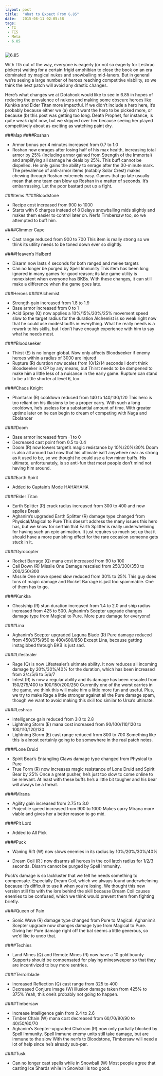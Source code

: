 ```yaml
---
layout: post
title:  "What to Expect From 6.85"
date:   2015-08-11 02:05:58
tags:
 - TI
 - TI5
 - Meta
 - 6.85
---
```

![6.85](http://dotahook.github.io/assets/articleImages/685.jpg)

With TI5 out of the way, everyone is eagerly (or not so eagerly for Leshrac pickers) waiting for a certain frigid amphibian to close the book on an era dominated by magical nukes and snowballing mid-laners. But in general we’re seeing a large number of heroes reaching competitive viability, so we think the next patch will avoid any drastic changes.

Here’s what changes we at Dotahook would like to see in 6.85 in hopes of reducing the prevalence of nukers and making some obscure heroes like Kunkka and Elder Titan more impactful. If we didn’t include a hero here, it’s probably because either we (a) don’t want the hero to be picked more, or because (b) this post was getting too long. Death Prophet, for instance, is quite weak right now, but we skipped over her because seeing her played competitively about as exciting as watching paint dry.

###Map
####Roshan
- Armor bonus per 4 minutes increased from 0.7 to 1.0
- Roshan now enrages after losing half of his max health, increasing total armor by 25% (including armor gained from Strength of the Immortal) and amplifying all damage he deals by 25%. This buff cannot be dispelled. He only gains the ability to enrage after the 30-minute mark.
The prevalence of anti-armor items (notably Solar Crest) makes chewing through Roshan extremely easy. Games that go late usually mean that one team can blow up Roshan in a matter of seconds. It’s embarrassing. Let the poor bastard put up a fight.

###Items
####Bloodstone
- Recipe cost increased from 900 to 1000
- Starts with 6 charges instead of 8
Delays snowballing mids slightly and makes them easier to control later on. Nerfs Timbersaw too, so we attempted to buff him.

####Glimmer Cape
- Cast range reduced from 900 to 700
This item is really strong so we think its utility needs to be toned down ever so slightly.

####Heaven’s Halberd
- Disarm now lasts 4 seconds for both ranged and melee targets
- Can no longer be purged by Spell Immunity
This item has been long ignored in many games for good reason; its late game utility is nonexistent when everyone has BKBs. With these changes, it can still make a difference when the game goes late.

###Heroes
####Alchemist
- Strength gain increased from 1.8 to 1.9
- Base armor increased from 0 to 1
- Acid Spray (Q) now applies a 10%/15%/20%/25% movement speed slow to the target radius for the duration
Alchemist is so weak right now that he could use modest buffs in everything. What he really needs is a rework to his skills, but I don’t have enough experience with him to say what he needs most.

####Bloodseeker
- Thirst (E) is no longer global. Now only affects Bloodseeker if enemy heroes within a radius of 3000 are injured
- Rupture (R) duration now scales from 10/12/14 seconds
I don’t think Bloodseeker is OP by any means, but Thirst needs to be dampened to make him a little less of a nuisance in the early game. Rupture can stand to be a little shorter at level 6, too

####Chaos Knight
- Phantasm (R) cooldown reduced from 140 to 140/130/120
This hero is too reliant on his illusions to be a proper carry. With such a long cooldown, he’s useless for a substantial amount of time. With greater uptime later on he can begin to dream of competing with Naga and Ebolancer

####Doom
- Base armor increased from -1 to 0
- Decreased cast point from 0.5 to 0.4
- Doom (R) now lowers target’s magic resistance by 10%/20%/30%
Doom is also all around bad now that his ultimate isn’t anywhere near as strong as it used to be, so we thought he could use a few minor buffs. His ultimate, unfortunately, is so anti-fun that most people don’t mind not having him around.

####Earth Spirit
- Added to Captain’s Mode
HAHAHAHA

####Elder Titan
- Earth Splitter (R) crack radius increased from 300 to 400 and now applies Break
- Aghanim’s upgraded Earth Splitter (R) damage type changed from Physical/Magical to Pure
This doesn’t address the many issues this hero has, but we know for certain that Earth Splitter is really underwhelming for having such an epic animation. It just requires so much set up that it should have a more punishing effect for the rare occasion someone gets stuck in it.

####Gyrocopter
- Rocket Barrage (Q) mana cost increased from 90 to 100
- Call Down (R) Missile One Damage rescaled from 250/300/350 to 200/250/300
- Missile One move speed slow reduced from 30% to 25%
This guy does tons of magic damage and Rocket Barrage is just too spammable. One of them has to go.

####Kunkka
- Ghostship (R) stun duration increased from 1.4 to 2.0 and ship radius increased from 425 to 500. Aghanim’s Scepter upgrade changes damage type from Magical to Pure.
More pure damage for everyone!

####Lina
- Aghanim’s Scepter upgraded Laguna Blade (R) Pure damage reduced from 450/675/950 to 400/600/850
Except Lina, because getting instagibbed through BKB is just sad.

####Lifestealer
- Rage (Q) is now Lifestealer’s ultimate ability. It now reduces all incoming damage by 20%/30%/40% for the duration, which has been increased from 3/4/5/6 to 5/6/7
- Infest (R) is now a regular ability and its damage has been rescaled from 150/275/400 to 100/150/200/250
Currently one of the worst carries in the game, we think this will make him a little more fun and useful. Plus, we try to make Rage a little stronger against all the Pure damage spam, though we want to avoid making this skill too similar to Ursa’s ultimate.

####Leshrac
- Intelligence gain reduced from 3.0 to 2.8
- Lightning Storm (E) mana cost increased from 90/100/110/120 to 100/110/120/130
- Lightning Storm (E) cast range reduced from 800 to 700
Something like this is almost certainly going to be somewhere in the real patch notes.

####Lone Druid
- Spirit Bear’s Entangling Claws damage type changed from Physical to Pure
- True Form (R) now increases magic resistance of Lone Druid and Spirit Bear by 25%
Once a great pusher, he’s just too slow to come online to be relevant. At least with these buffs he’s a little bit tougher and his bear will always be a threat.

####Mirana
- Agility gain increased from 2.75 to 3.0
- Projectile speed increased from 900 to 1000
Makes carry Mirana more viable and gives her a better reason to go mid.

####Pit Lord
- Added to All Pick

####Puck
- Waning Rift (W) now slows enemies in its radius by 10%/20%/30%/40%

- Dream Coil (R ) now disarms all heroes in the coil latch radius for 1/2/3 seconds. Disarm cannot be purged by Spell Immunity.

Puck’s damage is so lackluster that we felt he needs something to compensate. Especially Dream Coil, which we always found underwhelming because it’s difficult to use it when you’re losing. We thought this new version still fits with the lore behind the skill because Dream Coil causes enemies to be confused, which we think would prevent them from fighting briefly.

####Queen of Pain
- Sonic Wave (R) damage type changed from Pure to Magical. Aghanim’s Scepter upgrade now changes damage type from Magical to Pure.
Giving her Pure damage right off the bat seems a little generous, so we’d like to undo that.

####Techies
- Land Mines (Q) and Remote Mines (R) now have a 10 gold bounty
Supports should be compensated for playing minesweeper so that they are incentivized to buy more sentries.

####Terrorblade
- Increased Reflection (Q) cast range from 325 to 400
- Decreased Conjure Image (W) illusion damage taken from 425% to 375%
Yeah, this one’s probably not going to happen.

####Timbersaw
- Increase Intelligence gain from 2.4 to 2.6
- Timber Chain (W) mana cost decreased from 60/70/80/90 to 40/50/60/70
- Aghanim’s Scepter-upgraded Chakram (R) now only partially blocked by Spell Immunity. Spell Immune enemy units still take damage, but are immune to the slow
With the nerfs to Bloodstone, Timbersaw will need a lot of help since he’s already sub-par.

####Tusk
- Can no longer cast spells while in Snowball (W)
Most people agree that casting Ice Shards while in Snowball is too good.
